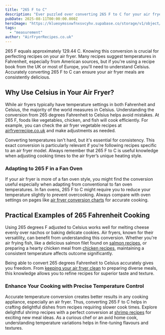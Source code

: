 ```yaml
---
title: "265 F to C"
description: "Ever puzzled over converting 265 F to C for your air fryer cooking? We’ve got you covered! Dive in for easy temperature conversion insight, ensuring perfectly cooked meals every time."
pubDate: 2025-08-11T00:00:00.000Z
heroImage: "https://klueoymssxwfnxsvcyhv.supabase.co/storage/v1/object/public/md/265-f-to-c-39e66b64.png"
tags:
  - "measurement"
author: "AirFryerRecipes.co.uk"
---
```


<p id="">265 F equals approximately 129.44 C. Knowing this conversion is crucial for perfecting recipes on your air fryer. Many recipes suggest temperatures in Fahrenheit, especially from American sources, but if you're using a recipe book from the UK or most of Europe, you'll need to understand Celsius. Accurately converting 265 F to C can ensure your air fryer meals are consistently delicious.</p><h2 id="">Why Use Celsius in Your Air Fryer?</h2><p id="">While air fryers typically have temperature settings in both Fahrenheit and Celsius, the majority of the world measures in Celsius. Understanding the conversion from 265 degrees Fahrenheit to Celsius helps avoid mistakes. At 265 F, foods like vegetables, chicken, and fish will cook efficiently. For example, you can check the air fryer vegetable recipes at <a href="https://www.airfryerrecipe.co.uk/recipe-category/vegetables" id="">airfryerrecipe.co.uk</a> and make adjustments as needed.</p><p id="">Converting temperatures isn't hard, but it's essential for consistency. This exact conversion is particularly relevant if you're following recipes specific to an air fryer model. Always remember that 265 F to C is useful knowledge when adjusting cooking times to the air fryer’s unique heating style.</p><h3 id="">Adapting to 265 F in a Fan Oven</h3><p id="">If your air fryer is more of a fan oven style, you might find the conversion useful especially when adapting from conventional to fan oven temperatures. In fan ovens, 265 F to C might require you to reduce your temperature slightly to prevent overcooking. Always compare with oven settings on pages like <a href="https://www.airfryerrecipe.co.uk/air-fryer-conversion-chart" id="">air fryer conversion charts</a> for accurate cooking.</p><h2 id="">Practical Examples of 265 Fahrenheit Cooking</h2><p id="">Using 265 degrees F adjusted to Celsius works well for melting cheese evenly over nachos or baking delicate cookies. Air fryers, known for their versatility, can benefit from understanding this conversion. Whether you're air frying fish, like a delicious salmon filet found on <a href="https://www.airfryerrecipe.co.uk/recipe-category/salmon" id="">salmon recipes</a>, or preparing a hearty chicken meal from <a href="https://www.airfryerrecipe.co.uk/recipe-category/chicken" id="">chicken recipes</a>, maintaining a consistent temperature affects outcome significantly.</p><p id="">Being able to convert 265 degrees Fahrenheit to Celsius accurately gives you freedom. From <a href="https://www.airfryerrecipe.co.uk/air-fryer-cleaner" id="">keeping your air fryer clean</a> to preparing diverse meals, this knowledge allows you to refine recipes for superior taste and texture.</p><h3 id="">Enhance Your Cooking with Precise Temperature Control</h3><p id="">Accurate temperature conversion creates better results in any cooking appliance, especially an air fryer. Thus, converting 265 F to C helps in crafting delightful dishes from recipes requiring slower cook times. Explore delightful shrimp recipes with a perfect conversion at <a href="https://www.airfryerrecipe.co.uk/recipe-category/shrimp" id="">shrimp recipes</a> for exciting new meal ideas. As a curious chef or an avid home cook, understanding temperature variations helps in fine-tuning flavours and textures.</p>